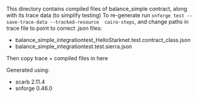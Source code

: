 This directory contains compiled files of balance_simple contract, along with its trace data (to simplify testing)
To re-generate run `snforge test --save-trace-data --tracked-resource  cairo-steps`, and change paths in trace file to point to correct .json files:
- balance_simple_integrationtest_HelloStarknet.test.contract_class.json
- balance_simple_integrationtest.test.sierra.json

Then copy trace + compiled files in here

Generated using:
- scarb 2.11.4
- snforge 0.46.0

